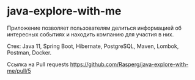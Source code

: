 # java-explore-with-me
Приложение позволяет пользователям делиться информацией об интересных событиях и находить компанию для участия в них.

Стек:
Java 11, 
Spring Boot, 
Hibernate, 
PostgreSQL, 
Maven, 
Lombok, 
Postman, 
Docker.

Ссылка на Pull requests
https://github.com/Rasperg/java-explore-with-me/pull/5